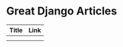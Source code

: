 # Great Django Articles

| Title      | Link            | 
| :---:      |    :----:   |  
|      |        | 
|   |         |